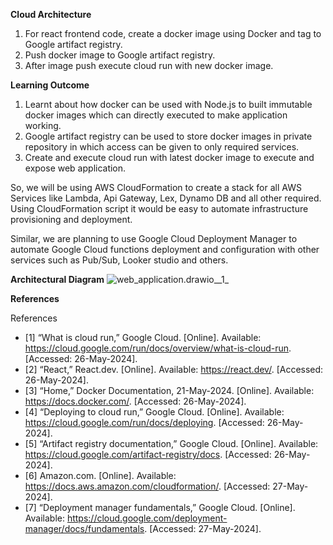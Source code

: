 **Cloud Architecture**

1. For react frontend code, create a docker image using Docker and tag to Google artifact registry.
2. Push docker image to Google artifact registry.
3. After image push execute cloud run with new docker image.

**Learning Outcome**

1. Learnt about how docker can be used with Node.js to built immutable docker images which can directly executed to make application working.
2. Google artifact registry can be used to store docker images in private repository in which access can be given to only required services.
3. Create and execute cloud run with latest docker image to execute and expose web application. 

So, we will be using AWS CloudFormation to create a stack for all AWS Services like Lambda, Api Gateway, Lex, Dynamo DB and all other required. Using CloudFormation script it would be easy to automate infrastructure provisioning and deployment.  
 
Similar, we are planning to use Google Cloud Deployment Manager to automate Google Cloud functions deployment and configuration with other services such as Pub/Sub, Looker studio and others. 


**Architectural Diagram**
![web_application.drawio__1_](/uploads/2114ba6bff5b00272d29c9fd535fb230/web_application.drawio__1_.png)

**References**

References

- [1]	“What is cloud run,” Google Cloud. [Online]. Available: https://cloud.google.com/run/docs/overview/what-is-cloud-run. [Accessed: 26-May-2024].
- [2]	“React,” React.dev. [Online]. Available: https://react.dev/. [Accessed: 26-May-2024].
- [3]	“Home,” Docker Documentation, 21-May-2024. [Online]. Available: https://docs.docker.com/. [Accessed: 26-May-2024].
- [4]	“Deploying to cloud run,” Google Cloud. [Online]. Available: https://cloud.google.com/run/docs/deploying. [Accessed: 26-May-2024].
- [5]	“Artifact registry documentation,” Google Cloud. [Online]. Available: https://cloud.google.com/artifact-registry/docs. [Accessed: 26-May-2024].
- [6]	Amazon.com. [Online]. Available: https://docs.aws.amazon.com/cloudformation/. [Accessed: 27-May-2024].
- [7]	“Deployment manager fundamentals,” Google Cloud. [Online]. Available: https://cloud.google.com/deployment-manager/docs/fundamentals. [Accessed: 27-May-2024].
